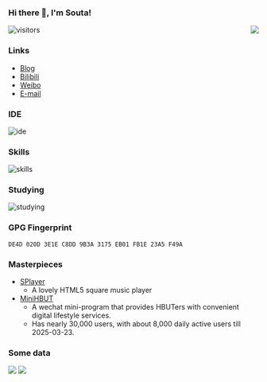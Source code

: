 ### Hi there 👋, I'm Souta!

<img src="https://github-readme-stats.mrdulin.vercel.app/api?username=CatSouta&count_private=true&show_icons=true&hide_border=true&icon_color=F5B83D&title_color=F5B83D" align="right" />

![visitors](https://visitor-badge.laobi.icu/badge?page_id=CatSouta.visitor-badge)

### Links

- [Blog](https://souta.cc)
- [Bilibili](https://space.bilibili.com/20302686)
- [Weibo](https://weibo.com/u/7047992638)
- [E-mail](mailto:im@souta.cc)

### IDE

![ide](https://skillicons.dev/icons?i=vscode,idea&theme=light)

### Skills

![skills](https://skillicons.dev/icons?i=html,js,ts,css,scss,vue,nuxt,php,go,docker,git,webpack,vite,linux,debian&theme=light)

### Studying

![studying](https://skillicons.dev/icons?i=react,nextjs,electron,java&theme=light)

### GPG Fingerprint

```
DE4D 020D 3E1E C8DD 9B3A 3175 EB01 FB1E 23A5 F49A
```

### Masterpieces

- [SPlayer](https://github.com/CatSouta/splayer-js)
  - A lovely HTML5 square music player
- [MiniHBUT](https://github.com/HBUTLife)
  - A wechat mini-program that provides HBUTers with convenient digital lifestyle services.
  - Has nearly 30,000 users, with about 8,000 daily active users till 2025-03-23.

### Some data

<p>
  <img src="https://api.githubtrends.io/user/svg/CatSouta/langs?time_range=one_year&include_private=True&theme=classic" />
  <img src="https://api.githubtrends.io/user/svg/CatSouta/repos?time_range=one_year&include_private=true&theme=classic" />
</p>
